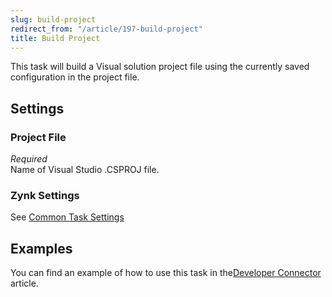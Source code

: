 ```yaml
---
slug: build-project
redirect_from: "/article/197-build-project"
title: Build Project
---
```

This task will build a Visual solution project file using the currently saved configuration in the project file.

## Settings
### Project File
_Required_  
Name of Visual Studio .CSPROJ file.

### Zynk Settings
See [Common Task Settings](common-task-settings)

## Examples
You can find an example of how to use this task in the[Developer Connector](713-developer-connector) article.